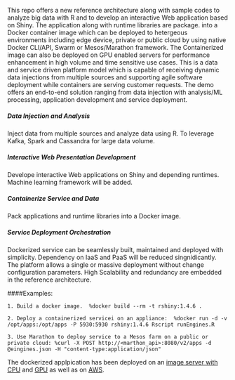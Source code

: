 This repo offers a new reference architecture along with sample codes to analyze big data with R and to develop an interactive Web application based on Shiny. The application along  with runtime libraries are package. into a Docker container image which can be deployed to hetergeous environments including edge device, private or public cloud by using native Docker CLI/API, Swarm or Mesos/Marathon framework. The Containerized image can also be deployed on GPU enabled servers for performance enhancement in high volume and time sensitive use cases. This is a data and service driven platform model which is capable of receiving dynamic data injections from multiple sources and supporting agile software deployment while containers are serving customer requests. The demo offers an end-to-end solution ranging from data injection with analysis/ML processing, application development and service deployment.  

##### Data Injection and Analysis
Inject data from multiple sources and analyze data using R. To leverage Kafka, Spark and Cassandra for large data volume. 

##### Interactive Web Presentation Development
Develope interactive Web applications on Shiny and depending runtimes. Machine learning framework will be added.
 
##### Containerize Service and Data 
Pack applications and runtime libraries into a Docker image.   

##### Service Deployment Orchestration
Dockerized service can be seamlessly built, maintained and deployed with simplicity. Dependency on IaaS and PaaS will be reduced singnidicantly. The platform allows a single or massive deployment without change configuration parameters. High Scalability and redundancy are embedded in the reference architecture.

####Examples:

    1. Build a docker image.  %docker build --rm -t rshiny:1.4.6 .

    2. Deploy a containerized servicei on an appliance:  %docker run -d -v /opt/apps:/opt/apps -P 5930:5930 rshiny:1.4.6 Rscript runEngines.R

    3. Use Marathon to deploy service to a Mesos farm on a public or private cloud: %curl -X POST http://<marthon_api>:8080/v2/apps -d @eingines.json -H "content-type:application/json"

The dockerized applpication has been deployed on an [image server with CPU](http://<vpn_ip>:<port>/) and [GPU]()  as well as on [AWS](http://<elb_ip>:<port>). 
